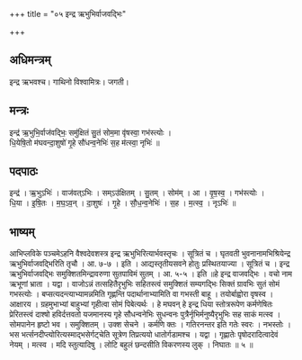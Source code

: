+++
title = "०५ इन्द्र ऋभुभिर्वाजवद्भिः"

+++
## अधिमन्त्रम्
इन्द्र ऋभवश्च। गाथिनो विश्वामित्रः। जगती।

## मन्त्रः
इन्द्र॑ ऋ॒भुभि॒र्वाज॑वद्भिः॒ समु॑क्षितं सु॒तं सोम॒मा वृ॑षस्वा॒ गभ॑स्त्योः ।  
धि॒येषि॒तो म॑घवन्दा॒शुषो॑ गृ॒हे सौ॑धन्व॒नेभिः॑ स॒ह म॑त्स्वा॒ नृभिः॑ ॥

## पदपाठः
इन्द्र॑ । ऋ॒भुऽभिः॑ । वाज॑वत्ऽभिः । सम्ऽउ॑क्षितम् । सु॒तम् । सोम॑म् । आ । वृ॒ष॒स्व॒ । गभ॑स्त्योः ।  
धि॒या । इ॒षि॒तः । म॒घ॒ऽव॒न् । दा॒शुषः॑ । गृ॒हे । सौ॒ध॒न्व॒नेभिः॑ । स॒ह । म॒त्स्व॒ । नृऽभिः॑ ॥

## भाष्यम्
आभिप्लविके पञ्चमेऽहनि वैश्वदेवशस्त्र इन्द्र ऋभुभिरित्यार्भवस्तृचः । सूत्रितं च । घृतवती भुवनानामभिश्रियेन्द्र ऋभुभिर्वाजवद्भिरिति तृचौ । आ. ७-७ । इति । आद्यस्तृतीयसवने होतुः प्रस्थितयाज्या । सूत्रितं च । इन्द्र ऋभुभिर्वाजवद्भिः समुक्शितमिन्द्रावरुणा सुतपाविमं सुतम् । आ. ५-५ । इति ॥हे इन्द्र वाजवद्भिः । वचो नाम ऋभूणां भ्राता । यद्वा । वाजोऽन्नं तत्सहितैरृभुभिः सहितस्त्वं समुक्शितं सम्यगद्भिः सिक्तं ग्रावभिः सुतं सोमं गभस्त्योः । बप्सत्यदन्त्याभ्यामन्नमिति गृह्णन्ति पदार्थानाभ्यामिति वा गभस्ती बाहू । तयोर्बाह्वोरा वृषस्व । आक्षारय । ग्रहमुभाभ्यां बाहुभ्यां गृहीत्वा सोमं पिबेत्यर्थः । हे मघवन् हे इन्द्र धिया स्तोत्ररूपेण कर्मणेषितः प्रेरितस्त्वं दाश्षो हविर्दत्तवतो यजमानस्य गृहे सौधन्वनेभिः सुधन्वनः पुत्रैर्नृभिर्मनुष्यैरृभुभिः सह साकं मत्स्व । सोमपानेन हृष्टो भव । समुक्शितम् । उक्श सेचने । कर्मणि क्तः । गतिरनन्तर इति गतेः स्वरः । नभस्तोः । भस भर्त्सनदीप्त्योरित्यस्माद्भसेर्गट्चेति सूत्रेण तिप्रत्ययो धातोर्गडामश्च । यद्वा । गृह्णातेः पृषोदरादित्वादेवं नेयम् । मत्स्व । मदि स्तुत्यादिषु । लोटि बहुलं छन्दसीति विकरणस्य लुक् । निघातः ॥ ५ ॥